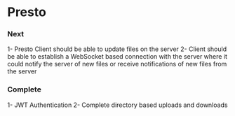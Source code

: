 # Presto


### Next 
1- Presto Client should be able to update files on the server
2- Client should be able to establish a WebSocket based connection with the server where it could notify the server of new files or receive notifications of new files from the server


### Complete
1- JWT Authentication
2- Complete directory based uploads and downloads
